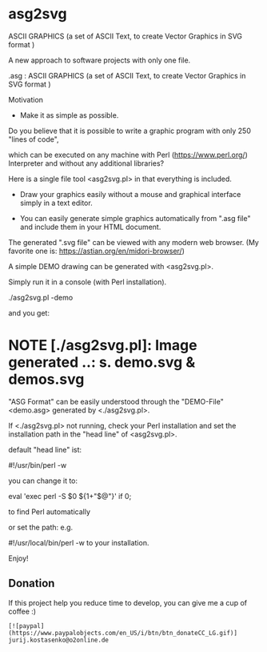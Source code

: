 # asg2svg
ASCII GRAPHICS (a set of ASCII Text, to create Vector Graphics in SVG format )

A new approach to software projects with only one file.

.asg : ASCII GRAPHICS (a set of ASCII Text, to create Vector Graphics in SVG format )


Motivation

- Make it as simple as possible.

Do you believe that it is possible to write a graphic program with only 250 "lines of code",

which can be executed on any machine with Perl (https://www.perl.org/) Interpreter and without any additional libraries?

Here is a single file tool <asg2svg.pl> in that everything is included.

- Draw your graphics easily without a mouse and graphical interface simply in a text editor.

-  You can easily generate simple graphics automatically from ".asg file" and include them in your HTML document.

The generated ".svg file" can be viewed with any modern web browser. (My favorite one is: https://astian.org/en/midori-browser/)

A simple DEMO drawing can be generated with <asg2svg.pl>.

Simply run it in a console (with Perl installation).

./asg2svg.pl -demo

and you get:

# NOTE [./asg2svg.pl]: Image generated ..: s.  demo.svg & demos.svg


"ASG Format" can be easily understood through the "DEMO-File" <demo.asg> generated by <./asg2svg.pl>.


If <./asg2svg.pl> not running, check your Perl installation and set the installation path in the "head line" of <asg2svg.pl>.

default "head line" ist:

#!/usr/bin/perl -w

you can change it to:

eval 'exec perl -S $0 ${1+"$@"}'
                if 0;

to find Perl automatically

or set the path: e.g.

#!/usr/local/bin/perl -w
to your installation.



Enjoy!


## Donation
If this project help you reduce time to develop, you can give me a cup of coffee :) 
```
[![paypal](https://www.paypalobjects.com/en_US/i/btn/btn_donateCC_LG.gif)] jurij.kostasenko@o2online.de
```
